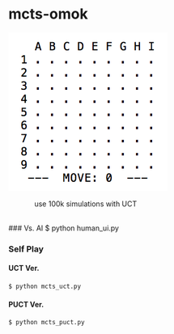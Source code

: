 # mcts-omok
![omok](./img/omok.gif)

&nbsp;&nbsp;&nbsp;&nbsp;&nbsp;&nbsp;&nbsp;&nbsp;&nbsp;&nbsp;&nbsp;&nbsp; use 100k simulations with UCT


<br/>
### Vs. AI
	$ python human_ui.py

### Self Play
#### UCT Ver.
	$ python mcts_uct.py
#### PUCT Ver.
	$ python mcts_puct.py 
